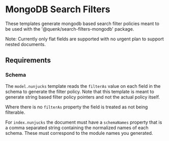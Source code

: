 # MongoDB Search Filters

These templates generate mongodb based search filter policies meant to be used
with the '@quenk/search-filters-mongodb' package.

Note: Currently only flat fields are supported with no urgent plan to support
nested documents.

## Requirements

### Schema
The `model.nunjucks` template reads the `filterAs` value on each field in
the schema to generate the filter policy. Note that this template is meant to
generate string based filter policy pointers and not the actual policy itself.

Where there is no `filterAs` property the field is treated as not being 
filterable.

For `index.nunjucks` the document must have a `schemaNames` property that is
a comma separated string containing the normalized names of each schema. These
must correspond to the module names you generated.
